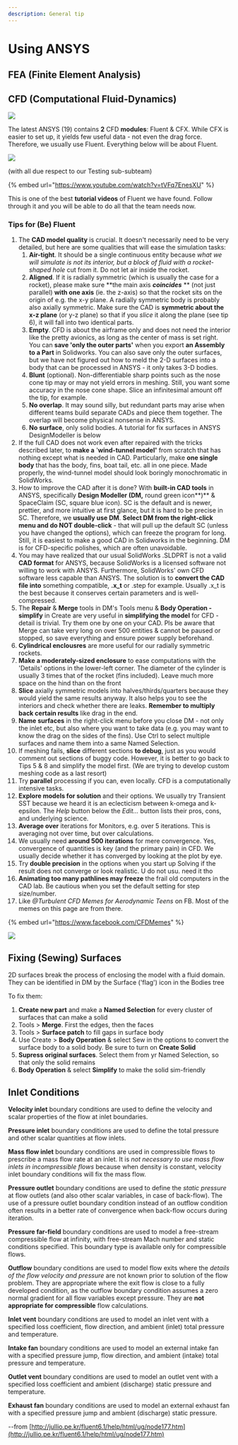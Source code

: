 ```yaml
---
description: General tip
---
```


# Using ANSYS

## FEA (Finite Element Analysis)

## CFD (Computational Fluid-Dynamics)

![](../../.gitbook/assets/19989695\_829713397188027\_1815486438543530461\_n.png)

The latest ANSYS (19) contains **2** CFD **modules**: Fluent & CFX. While CFX is easier to set up, it yields few useful data - not even the drag force. Therefore, we usually use Fluent. Everything below will be about Fluent.

![](../../.gitbook/assets/18238719\_788784077947626\_189882273304562384\_o.png)

(with all due respect to our Testing sub-subteam)

{% embed url="https://www.youtube.com/watch?v=tVFq7EnesXU" %}

This is one of the best **tutorial videos** of Fluent we have found. Follow through it and you will be able to do all that the team needs now.

### Tips for (Be) Fluent

1. The **CAD model quality** is crucial. It doesn't necessarily need to be very detailed, but here are some qualities that will ease the simulation tasks:
   1. **Air-tight**. It should be a single continuous entity because _what we will simulate is not its interior, but a block of fluid with a rocket-shaped hole_ cut from it. Do not let air inside the rocket.
   2. **Aligned**. If it is radially symmetric (which is usually the case for a rocket), please make sure **the main axis **_**coincides**_** ** (not just parallel) **with one axis** (ie. the z-axis) so that the rocket sits on the origin of e.g. the x-y plane. A radially symmetric body is probably also axially symmetric. Make sure the CAD is **symmetric about the x-z plane** (or y-z plane) so that if you _slice_ it along the plane (see tip 6), it will fall into two identical parts.
   3. **Empty**. CFD is about the airframe only and does not need the interior like the pretty avionics, as long as the center of mass is set right. You can **save 'only the outer parts'** when you export **an Assembly** **to a Part** in Solidworks. You can also save only the outer surfaces, but we have not figured out how to meld the 2-D surfaces into a body that can be processed in ANSYS - it only takes 3-D bodies.
   4. **Blunt** (optional). Non-differentiable sharp points such as the nose cone tip may or may not yield errors in meshing. Still, you want some accuracy in the nose cone shape. Slice an infinitesimal amount off the tip, for example.
   5. **No overlap**. It may sound silly, but redundant parts may arise when different teams build separate CADs and piece them together. The overlap will become physical nonsense in ANSYS.
   6. **No surface**, only solid bodies. A tutorial for fix surfaces in ANSYS DesignModeller is below
2. If the full CAD does not work even after repaired with the tricks described later, to **make a** '**wind-tunnel model'** from scratch that has nothing except what is needed in CAD. Particularly, make **one single body** that has the body, fins, boat tail, etc. all in one piece. Made properly, the wind-tunnel model should look boringly monochromatic in SolidWorks.
3. How to improve the CAD after it is done? With **built-in CAD tools** in ANSYS, specifically **Design Modeller (DM,** round green icon**)** & SpaceClaim (SC, square blue icon). SC is the default and is newer, prettier, and more intuitive at first glance, but it is hard to be precise in SC. Therefore, we **usually use DM**. **Select DM from the right-click menu and do NOT double-click** - that will pull up the default SC (unless you have changed the options), which can freeze the program for long. Still, it is easiest to make a good CAD in Solidworks in the beginning. DM is for CFD-specific polishes, which are often unavoidable.
4. You may have realized that our usual SolidWorks .SLDPRT is not a valid **CAD format** for ANSYS, because SolidWorks is a licensed software not willing to work with ANSYS. Furthermore, SolidWorks' own CFD software less capable than ANSYS. The solution is to **convert the CAD file into** something compatible, **.x\_t** or .step for example. Usually .x\_t is the best because it conserves certain parameters and is well-compressed.
5. The **Repair** & **Merge** tools in DM's Tools menu & **Body Operation - simplify** in Create are very useful in **simplifying the model** for CFD - detail is trivial. Try them one by one on your CAD. Pls be aware that Merge can take very long on over 500 entities & cannot be paused or stopped, so save everything and ensure power supply beforehand.
6. **Cylindrical enclousres** are more useful for our radially symmetric rockets.
7. **Make a moderately-sized enclosure** to ease computations with the 'Details' options in the lower-left corner. The diameter of the cylinder is usually 3 times that of the rocket (fins included). Leave much more space on the hind than on the front
8. **Slice** axially symmetric models into halves/thirds/quarters because they would yield the same results anyway. It also helps you to see the interiors and check whether there are leaks. **Remember to multiply back certain results** like drag in the end.
9. **Name surfaces** in the right-click menu before you close DM - not only the inlet etc, but also where you want to take data (e.g. you may want to know the drag on the sides of the fins). Use Ctrl to select multiple surfaces and name them into a same Named Selection.
10. If meshing fails, **slice** different sections **to debug**, just as you would comment out sections of buggy code. However, it is better to go back to Tips 5 & 8 and simplify the model first. (We are trying to develop custom meshing code as a last resort)
11. Try **parallel** processing if you can, even locally. CFD is a computationally intensive tasks.
12. **Explore models for solution** and their options. We usually try Transient SST because we heard it is an eclecticism between k-omega and k-epsilon. The _Help_ button below the _Edit..._ button lists their pros, cons, and underlying science.
13. **Average over** iterations for Monitors, e.g. over 5 iterations. This is averaging not over time, but over calculations.
14. We usually need **around 500 iterations** for mere convergence. Yes, convergence of quantities is key (and the primary pain) in CFD. We usually decide whether it has converged by looking at the plot by eye.
15. Try **double precision** in the options when you start up Solving if the result does not converge or look realistic. U do not usu. need it tho
16. **Animating too many pathlines may freeze** the frail old computers in the CAD lab. Be cautious when you set the default setting for step size/number.
17. Like _@Turbulent CFD Memes for Aerodynamic Teens_ on FB. Most of the memes on this page are from there.

{% embed url="https://www.facebook.com/CFDMemes" %}

![](../../.gitbook/assets/18424025\_791987614293939\_1903621450240058390\_n.jpg)

## Fixing (Sewing) Surfaces

2D surfaces break the process of enclosing the model with a fluid domain. They can be identified in DM by the Surface ('flag') icon in the Bodies tree

To fix them:

1. **Create new part** and make a **Named Selection** for every cluster of surfaces that can make a solid
2. Tools > **Merge**. First the edges, then the faces
3. Tools > **Surface patch** to fill gaps in surface body
4. Use Create > **Body Operation** & select Sew in the options to convert the surface body to a solid body. Be sure to turn on **Create Solid**
5. **Supress original surfaces**. Select them from yr Named Selection, so that only the solid remains
6. **Body Operation** & select **Simplify** to make the solid sim-friendly

## Inlet Conditions

**Velocity inlet** boundary conditions are used to define the velocity and scalar properties of the flow at inlet boundaries.

**Pressure inlet** boundary conditions are used to define the total pressure and other scalar quantities at flow inlets.

**Mass flow inlet** boundary conditions are used in compressible flows to prescribe a mass flow rate at an inlet. It is _not necessary to use mass flow inlets in incompressible flows_ because when density is constant, velocity inlet boundary conditions will fix the mass flow.

**Pressure outlet** boundary conditions are used to define the _static pressure_ at flow outlets (and also other scalar variables, in case of back-flow). The use of a pressure outlet boundary condition instead of an outflow condition often results in a better rate of convergence when back-flow occurs during iteration.

**Pressure far-field** boundary conditions are used to model a free-stream compressible flow at infinity, with free-stream Mach number and static conditions specified. This boundary type is available only for compressible flows.

**Outflow** boundary conditions are used to model flow exits where the _details of the flow velocity and pressure_ are not known prior to solution of the flow problem. They are appropriate where the exit flow is close to a fully developed condition, as the outflow boundary condition assumes a zero normal gradient for all flow variables except pressure. They are **not appropriate for compressible** flow calculations.

**Inlet vent** boundary conditions are used to model an inlet vent with a specified loss coefficient, flow direction, and ambient (inlet) total pressure and temperature.

**Intake fan** boundary conditions are used to model an external intake fan with a specified pressure jump, flow direction, and ambient (intake) total pressure and temperature.

**Outlet vent** boundary conditions are used to model an outlet vent with a specified loss coefficient and ambient (discharge) static pressure and temperature.

**Exhaust fan** boundary conditions are used to model an external exhaust fan with a specified pressure jump and ambient (discharge) static pressure.

\--from [http://jullio.pe.kr/fluent6.1/help/html/ug/node177.htm](http://jullio.pe.kr/fluent6.1/help/html/ug/node177.htm)
